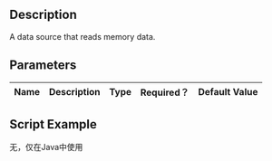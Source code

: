## Description
A data source that reads memory data.

## Parameters
| Name | Description | Type | Required？ | Default Value |
| --- | --- | --- | --- | --- |


## Script Example
无，仅在Java中使用


